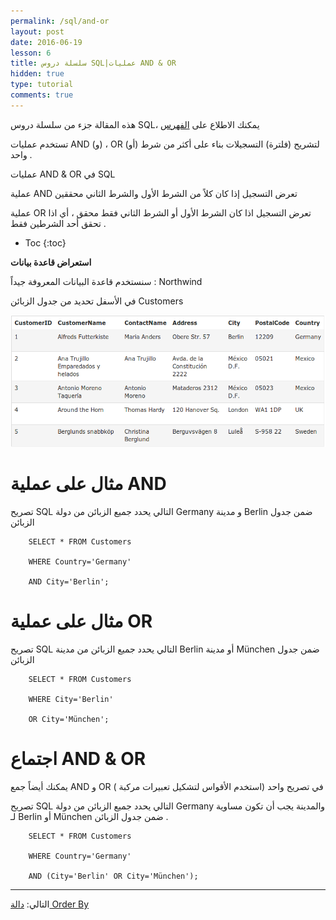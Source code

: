 ```yaml
---
permalink: /sql/and-or
layout: post
date: 2016-06-19
lesson: 6
title: سلسلة دروس SQL|عمليات AND & OR
hidden: true
type: tutorial
comments: true
---
```


هذه المقالة جزء من سلسلة دروس SQL، يمكنك الاطلاع على [الفهرس](intro)

تستخدم عمليات AND (و) ، OR (أو) لتشريح (فلترة) التسجيلات بناء على أكثر من شرط واحد .


عمليات AND & OR في SQL 


عملية AND تعرض التسجيل إذا كان كلاً من الشرط الأول والشرط الثاني محققين

عملية OR تعرض التسجيل اذا كان الشرط الأول أو الشرط الثاني فقط محقق ، أي اذا تحقق أحد الشرطين فقط .

* Toc
{:toc}


**استعراض قاعدة بيانات**


سنستخدم قاعدة البيانات المعروفة جيداً : Northwind


في الأسفل تحديد من جدول الزبائن Customers


![customers](/assets/customers.png)

# مثال على عملية AND


تصريح SQL التالي يحدد جميع الزبائن من دولة Germany و مدينة Berlin ضمن جدول الزبائن


        SELECT * FROM Customers

        WHERE Country='Germany'

        AND City='Berlin';

# مثال على عملية OR


تصريح SQL التالي يحدد جميع الزبائن من مدينة Berlin أو مدينة München ضمن جدول الزبائن


        SELECT * FROM Customers

        WHERE City='Berlin'

        OR City='München';


# اجتماع AND & OR


يمكنك أيضاً جمع AND و OR في تصريح واحد (استخدم الأقواس لتشكيل تعبيرات مركبة )


تصريح SQL التالي يحدد جميع الزبائن من دولة Germany والمدينة يجب أن تكون مساوية لـ Berlin أو München ضمن جدول الزبائن .

        SELECT * FROM Customers

        WHERE Country='Germany'

        AND (City='Berlin' OR City='München');

**********************

التالي: [دالة Order By](order-by)


